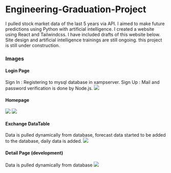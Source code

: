 # Engineering-Graduation-Project

I pulled stock market data of the last 5 years via API. I aimed to make future predictions using Python with artificial intelligence. I created a website using React and Tailwindcss. I have included drafts of this website below. Site design and artificial intelligence trainings are still ongoing. this project is still under construction.

### Images

#### Login Page

Sign In : Registering to mysql database in xampserver.
Sign Up : Mail and password verification is done by Node.js.
![](https://github.com/GamzeEbru/Engineering-Graduation-Project/blob/main/client/src/img/loginPage.gif)

#### Homepage

![](https://github.com/GamzeEbru/Engineering-Graduation-Project/blob/main/client/src/img/Homepage.png)
![](https://github.com/GamzeEbru/Engineering-Graduation-Project/blob/main/client/src/img/Ekran%20Resmi%202023-07-03%2020.04.57.png)

#### Exchange DataTable

Data is pulled dynamically from database, forecast data started to be added to the database, daily data is added.
![](https://github.com/GamzeEbru/Engineering-Graduation-Project/blob/main/client/src/img/Detail.gif)

#### Detail Page (development)

Data is pulled dynamically from database
![](https://github.com/GamzeEbru/Engineering-Graduation-Project/blob/main/client/src/img/Detail.gif)
